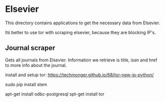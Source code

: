 # Elsevier
This directory contains applications to get the necessary data from Elsevier.

Itś better to use tor with scraping elsevier, because they are blocking IP's.

## Journal scraper
Gets all journals from Elsevier.
Information we retrieve is title, issn and href to more info about the journal.

install and setup tor: https://techmonger.github.io/68/tor-new-ip-python/


sudo pip install stem

apt-get install odbc-postgresql
spt-get install tor

